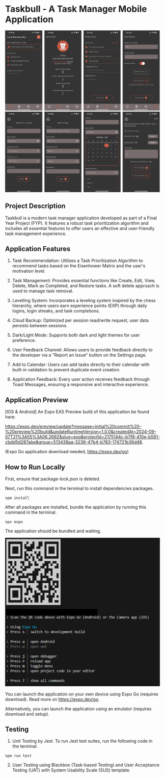 # Taskbull - A Task Manager Mobile Application
![Interface Snapshots](./assets/interface_dark_1.png)
![Interface Snapshots](./assets/interface_dark_2.png)


## Project Description
Taskbull is a modern task manager application developed as part of a Final Year Project (FYP). It features a robust task prioritization algorithm and includes all essential features to offer users an effective and user-friendly task management experience.


## Application Features
1. Task Recommendation: Utilizes a Task Prioritization Algorithm to recommend tasks based on the Eisenhower Matrix and the user's motivation level.

2. Task Management: Provides essential functions like Create, Edit, View, Delete, Mark as Completed, and Restore tasks. A soft delete approach is used to manage task removal.

3. Levelling System: Incorporates a leveling system inspired by the chess hierarchy, where users earn experience points (EXP) through daily logins, login streaks, and task completions.

4. Cloud Backup: Optimized per session read/write request, user data persists between sessions.

5. Dark/Light Mode: Supports both dark and light themes for user preference.

6. User Feedback Channel: Allows users to provide feedback directly to the developer via a "Report an Issue" button on the Settings page.

7. Add to Calendar: Users can add tasks directly to their calendar with built-in validation to prevent duplicate event creation.

8. Application Feedback: Every user action receives feedback through Toast Messages, ensuring a responsive and interactive experience.


## Application Preview
[IOS & Android] An Expo EAS Preview build of this application be found here:

https://expo.dev/preview/update?message=initial%20commit%20-%20preview%20build&updateRuntimeVersion=1.0.0&createdAt=2024-09-07T21%3A55%3A06.269Z&slug=exp&projectId=2175144c-b7f8-410e-b581-cbdd5d287abe&group=513438aa-3236-47b4-b783-174721b36d48. 

(Expo Go application download needed, https://expo.dev/go)


## How to Run Locally
First, ensure that package-lock.json is deleted.

Next, run this command in the terminal to install dependencies packages.
```
npm install
```
After all packages are installed, bundle the application by running this command in the terminal.
```
npx expo
```
The application should be bundled and waiting.

![QR code](./assets/sample_run.png)

You can launch the application on your own device using Expo Go (requires download). Read more on https://expo.dev/go.

Alternatively, you can launch the application using an emulator (requires download and setup).


## Testing
1. Unit Testing by Jest. To run Jest test suites, run the following code in the terminal.

```
npm run test
```

2. User Testing using Blackbox (Task-based Testing) and User Acceptance Testing (UAT) with System Usability Scale (SUS) template.
